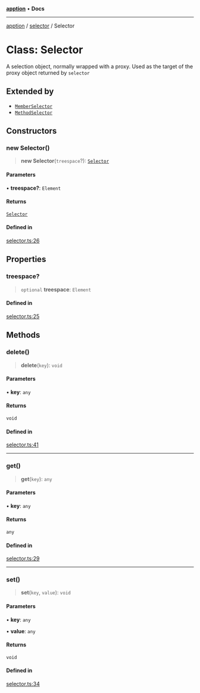 [**apption**](../../README.md) • **Docs**

***

[apption](../../modules.md) / [selector](../README.md) / Selector

# Class: Selector

A selection object, normally wrapped with a proxy. Used as the target of 
the proxy object returned by `selector`

## Extended by

- [`MemberSelector`](MemberSelector.md)
- [`MethodSelector`](MethodSelector.md)

## Constructors

### new Selector()

> **new Selector**(`treespace`?): [`Selector`](Selector.md)

#### Parameters

• **treespace?**: `Element`

#### Returns

[`Selector`](Selector.md)

#### Defined in

[selector.ts:26](https://github.com/mksunny1/apption/blob/035a4a06796a9b49dd42992a6540b71b3edfb590/src/selector.ts#L26)

## Properties

### treespace?

> `optional` **treespace**: `Element`

#### Defined in

[selector.ts:25](https://github.com/mksunny1/apption/blob/035a4a06796a9b49dd42992a6540b71b3edfb590/src/selector.ts#L25)

## Methods

### delete()

> **delete**(`key`): `void`

#### Parameters

• **key**: `any`

#### Returns

`void`

#### Defined in

[selector.ts:41](https://github.com/mksunny1/apption/blob/035a4a06796a9b49dd42992a6540b71b3edfb590/src/selector.ts#L41)

***

### get()

> **get**(`key`): `any`

#### Parameters

• **key**: `any`

#### Returns

`any`

#### Defined in

[selector.ts:29](https://github.com/mksunny1/apption/blob/035a4a06796a9b49dd42992a6540b71b3edfb590/src/selector.ts#L29)

***

### set()

> **set**(`key`, `value`): `void`

#### Parameters

• **key**: `any`

• **value**: `any`

#### Returns

`void`

#### Defined in

[selector.ts:34](https://github.com/mksunny1/apption/blob/035a4a06796a9b49dd42992a6540b71b3edfb590/src/selector.ts#L34)
